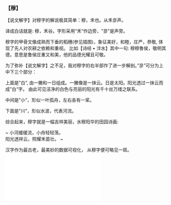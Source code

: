 ### 【穆】

【说文解字】对穆字的解说极其简单：穆，禾也。从禾㣎声。

译成白话就是: 穆，禾谷。字形采用“禾”作边旁，"㣎"是声旁。

穆字的甲骨文像成熟而下垂的稻穗(参见插图)，象征美好，和睦，庄严，恭敬, 体现了先人对农耕之依赖和重视。
比如【诗经 • 泮水】其中一句: 穆穆魯侯，敬明其德。意思是鲁侯庄重又和美，他的品德光耀且可敬。

为了弥补【说文解字】之不足，我对穆字的右半部作了进一步解剖。”㣎”可分为上中下三个部分：

上面是”白”, 由一撇和一日组成。一撇像是一抹云。日是太阳。阳光透过一抹云而成”白“字。
由此可见洁净的白色与亮丽的阳光有千十丝万缕之联系。

中间是”小”，形似一叶孤舟，左右各有一桨。

下面是”川”，形似水波，代表河流。

综合起来，穆字就是一幅吉祥美丽，水穆阳华的田园诗画:

~
小河缓缓流，小舟轻轻荡。  
阳光透祥云，照耀禾苗壮。
~

汉字作为最古老，最美妙的数据可视化， 从穆字便可略见一斑。
![](01.md)

